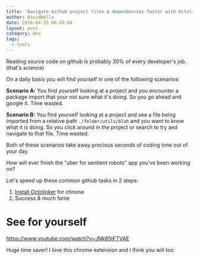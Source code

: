 ```yaml
---
title: 'Navigate Github project files & dependencies faster with Octolinker'
author: DavidWells
date: 2016-04-25 06:45:04
layout: post
category: dev
tags:
  - tools
---
```


Reading source code on github is probably 30% of every developer's job. (that's science)

On a daily basis you will find yourself in one of the following scenarios:

**Scenario A:**
You find yourself looking at a project and you encounter a package import that your not sure what it's doing. So you go ahead and google it. Time wasted.

**Scenario B:**
You find yourself looking at a project and see a file being imported from a relative path `./folder/utils/blah` and you want to know what it is doing. So you click around in the project or search to try and navigate to that file. Time wasted.

Both of these scenarios take away precious seconds of coding time out of your day.

How will ever finish the "uber for sentient robots" app you've been working on?

Let's speed up these common github tasks in 2 steps:

1. [Install Octolinker](https://chrome.google.com/webstore/detail/octo-linker/jlmafbaeoofdegohdhinkhilhclaklkp?hl=en) for chrome
2. Success & much fame

# See for yourself

https://www.youtube.com/watch?v=JNk65tFTVAE

Huge time saver! I love this chrome extension and I think you will too.
